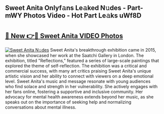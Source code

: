 ## Sweet Anita Onlyf𝚊ns Le𝚊ked N𝚞des - Part-mWY Photos Video - Hot Part Le𝚊ks uWf8D

# <h2><a href="http://ab7801.deff.icu/?id=Sweet+Anita">🔗 New 👉🔴 Sweet Anita VIDEO Photos</a></h2>

[![Sweet Anita N𝚞des](https://i.imgur.com/rIISA9y.gif)](http://ab7801.deff.icu/?id=Sweet+Anita)
Sweet Anita's breakthrough exhibition came in 2015, when she showcased her work at the Saatchi Gallery in London. The exhibition, titled "Reflections," featured a series of large-scale paintings that explored the theme of self-reflection. The exhibition was a critical and commercial success, with many art critics praising Sweet Anita's unique artistic vision and her ability to connect with viewers on a deep emotional level. Sweet Anita's music and message resonate with young audiences who find solace and strength in her vulnerability. She actively engages with her fans online, fostering a supportive and inclusive community. Her advocacy for mental health awareness extends beyond her music, as she speaks out on the importance of seeking help and normalizing conversations about mental illness.
